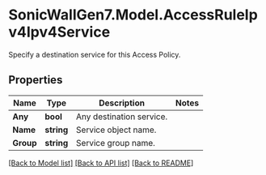# SonicWallGen7.Model.AccessRuleIpv4Ipv4Service
Specify a destination service for this Access Policy.

## Properties

Name | Type | Description | Notes
------------ | ------------- | ------------- | -------------
**Any** | **bool** | Any destination service. | 
**Name** | **string** | Service object name. | 
**Group** | **string** | Service group name. | 

[[Back to Model list]](../README.md#documentation-for-models) [[Back to API list]](../README.md#documentation-for-api-endpoints) [[Back to README]](../README.md)

